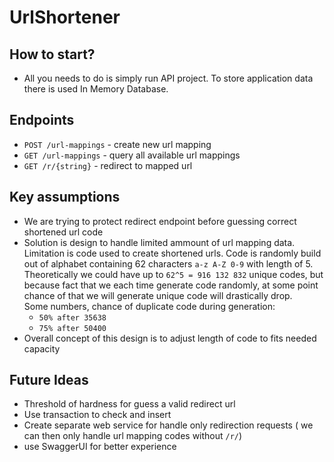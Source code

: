 # UrlShortener

## How to start?
- All you needs to do is simply run API project. To store application data there is used In Memory Database.

## Endpoints

- `POST /url-mappings` - create new url mapping
- `GET /url-mappings` - query all available url mappings
- `GET /r/{string}` - redirect to mapped url

## Key assumptions 
 - We are trying to protect redirect endpoint before guessing correct shortened url code
 - Solution is design to handle limited ammount of url mapping data.
Limitation is code used to create shortened urls.
Code is randomly build out of alphabet containing 62 characters `a-z A-Z 0-9` with length of 5.
Theoretically we could have up to `62^5 = 916 132 832` unique codes,
but because fact that we each time generate code randomly, at some point chance of that we will generate unique code will drastically drop.  
Some numbers, chance of duplicate code during generation: 
   - `50% after 35638`
   - `75% after 50400`
 - Overall concept of this design is to adjust length of code to fits needed capacity

## Future Ideas
- Threshold of hardness for guess a valid redirect url  
- Use transaction to check and insert
- Create separate web service for handle only redirection requests ( we can then only handle url mapping codes without `/r/`)
- use SwaggerUI for better experience 
